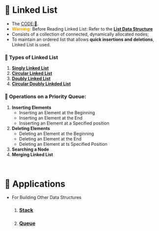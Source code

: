 # 🔗 Linked List
- The [CODE:📑](../Data_Structures/Linked_List.c).
- <span style="color:orange"> **Warning:**</span> Before Reading Linked List: Refer to the **[List Data Structure](./List.md)**
- Consists of a collection of connected, dynamically allocated nodes;
- To maintain an ordered list that allows **quick insertions and deletions**, Linked List is used.

### 🌿 Types of Linked List
1. **[Singly Linked List](./Singly_Linked_List.md)**
2. **[Circular Linked List](./Circular_Linked_List.md)**
3. **[Doubly Linked List](./Doubly_Linked_List.md)**
4. **[Circular Doubly Linkded List](./Circular_Doubly_Linked_List.md)**

### 🔧 Operations on a Priority Queue:
1. **Inserting Elements**
    - Inserting an Element at the Beginning
    - Inserting an Element at the End
    - Insserting an Element at a Specified position
2. **Deleting Elements**
    - Deleting an Element at the Beginning
    - Deleting an Element at the End
    - Deleting an Element at ts Specified Position
3. **Searching a Node**
4. **Merging Linked List**

&nbsp;
# 🧰 Applications
- For Building Other Data Structures
    1. ### [Stack](./Stack.md)
    2. ### [Queue](./Queue.md)